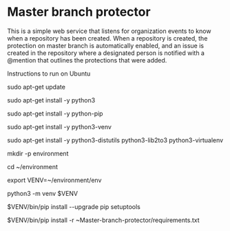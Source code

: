 # Master branch protector

This is a simple web service that listens for organization events to know when a repository has been created. When a repository is created, the protection on master branch is automatically enabled, and an issue is created in the repository where a designated person is notified with a @mention that outlines the protections that were added.

Instructions to run on Ubuntu


sudo apt-get update

sudo apt-get install -y python3

sudo apt-get install -y python-pip

sudo apt-get install -y python3-venv

sudo apt-get install -y python3-distutils python3-lib2to3 python3-virtualenv

mkdir -p environment

cd ~/environment

export VENV=~/environment/env

python3 -m venv $VENV

$VENV/bin/pip install --upgrade pip setuptools



$VENV/bin/pip install -r ~Master-branch-protector/requirements.txt 

